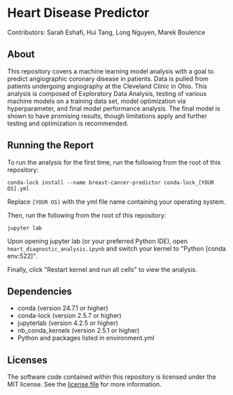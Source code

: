 # Heart Disease Predictor
Contributors: Sarah Eshafi, Hui Tang, Long Nguyen, Marek Boulerice

## About
This repository covers a machine learning model analysis with a goal to predict angiographic coronary disease in patients. Data is pulled from patients undergoing angiography at the Cleveland Clinic in Ohio. This analysis is composed of Exploratory Data Analysis, testing of various machine models on a training data set, model optimization via hyperparameter, and final model performance analysis. The final model is shown to have promising results, though limitations apply and further testing and optimization is recommended.

## Running the Report
To run the analysis for the first time, run the following from the root of this repository:

`conda-lock install --name breast-cancer-predictor conda-lock_[YOUR OS].yml`

Replace `[YOUR OS]` with the yml file name containing your operating system.

Then, run the following from the root of this repository:

`jupyter lab`

Upon opening jupyter lab (or your preferred Python IDE), open `heart_diagnostic_analysis.ipynb` and switch your kernel to "Python [conda env:522]".

Finally, click "Restart kernel and run all cells" to view the analysis.

## Dependencies
- conda (version 24.7.1 or higher)
- conda-lock (version 2.5.7 or higher)
- jupyterlab (version 4.2.5 or higher)
- nb_conda_kernels (version 2.5.1 or higher)
- Python and packages listed in environment.yml

## Licenses
The software code contained within this repository is licensed under the MIT license. See the [license file](https://github.com/UBC-MDS/DSCI-522-2425-team35-Heart_disease_diagnostic_machine/blob/main/LICENSE) for more information.